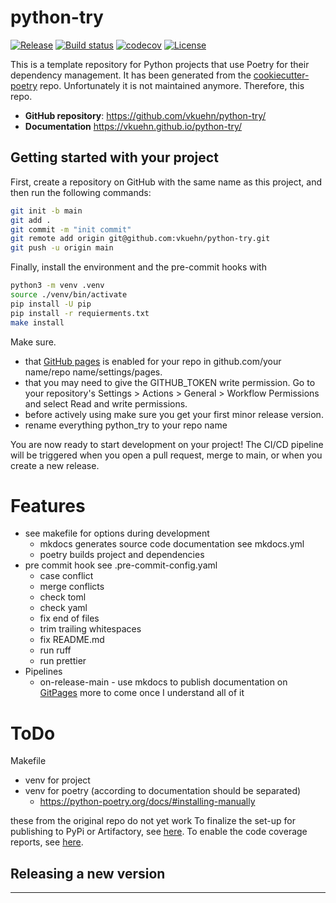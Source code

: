 # python-try

[![Release](https://img.shields.io/badge/release-latest-blue)](https://github.com/vkuehn/python-try/releases/latest)
[![Build status](https://img.shields.io/github/actions/workflow/status/vkuehn/python-try/main.yml?branch=main)](https://github.com/vkuehn/python-try/actions/workflows/main.yml?query=branch%3Amain)
[![codecov](https://codecov.io/gh/vkuehn/python-try/branch/main/graph/badge.svg)](https://codecov.io/gh/vkuehn/python-try)
[![License](https://img.shields.io/badge/license-MIT-green)](https://github.com/vkuehn/python-try/blob/main/LICENSE)

This is a template repository for Python projects that use Poetry for their dependency management.
It has been generated from the [cookiecutter-poetry](https://fpgmaas.github.io/cookiecutter-poetrycookiecutter-poetry) repo.
Unfortunately it is not maintained anymore. Therefore, this repo.

- **GitHub repository**: <https://github.com/vkuehn/python-try/>
- **Documentation** <https://vkuehn.github.io/python-try/>

## Getting started with your project

First, create a repository on GitHub with the same name as this project, and then run the following commands:

```bash
git init -b main
git add .
git commit -m "init commit"
git remote add origin git@github.com:vkuehn/python-try.git
git push -u origin main
```

Finally, install the environment and the pre-commit hooks with

```bash
python3 -m venv .venv
source ./venv/bin/activate
pip install -U pip
pip install -r requierments.txt
make install
```

Make sure.

- that [GitHub pages](https://vkuehn.github.io/python-try/) is enabled for your repo in
  github.com/your name/repo name/settings/pages.
- that you may need to give the GITHUB_TOKEN write permission.
  Go to your repository's Settings > Actions > General > Workflow Permissions and select Read and write permissions.
- before actively using make sure you get your first minor release version.
- rename everything python_try to your repo name

You are now ready to start development on your project!
The CI/CD pipeline will be triggered when you open a pull request, merge to main, or when you create a new release.

# Features

- see makefile for options during development
  - mkdocs generates source code documentation see mkdocs.yml
  - poetry builds project and dependencies
- pre commit hook see .pre-commit-config.yaml
  - case conflict
  - merge conflicts
  - check toml
  - check yaml
  - fix end of files
  - trim trailing whitespaces
  - fix README.md
  - run ruff
  - run prettier
- Pipelines
  - on-release-main - use mkdocs to publish documentation on [GitPages](https://vkuehn.github.io/python-try/)
    more to come once I understand all of it

# ToDo

Makefile

- venv for project
- venv for poetry (according to documentation should be separated)
  - https://python-poetry.org/docs/#installing-manually

these from the original repo do not yet work
To finalize the set-up for publishing to PyPi or Artifactory, see [here](https://fpgmaas.github.io/cookiecutter-poetry/features/publishing/#set-up-for-pypi).
To enable the code coverage reports, see [here](https://fpgmaas.github.io/cookiecutter-poetry/features/codecov/).

## Releasing a new version

---
